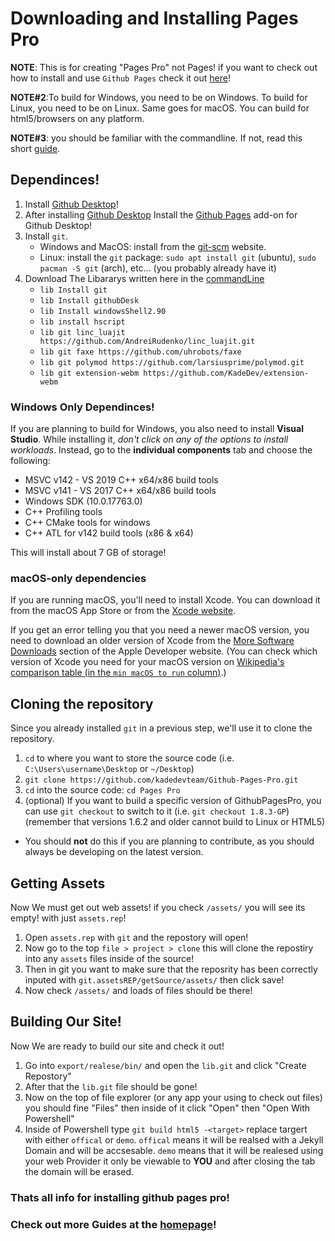 # Downloading and Installing Pages Pro

**NOTE**: This is for creating "Pages Pro" not Pages! if you want to check out how to install and use `Github Pages` check it out [here]()!

**NOTE#2**:To build for Windows, you need to be on Windows. To build for Linux, you need to be on Linux. Same goes for macOS. You can build for html5/browsers on any platform.

**NOTE#3**: you should be familiar with the commandline. If not, read this short [guide](https://kadedevteam.github.io/GithubPagesPro/commandline).

## Dependinces!
1. Install [Github Desktop](https://desktop.github.com/)!
2. After installing [Github Desktop](https://desktop.github.com/) Install the [Github Pages](https://kadedevteam.github.io/Desktop/) add-on for Github Desktop!
3. Install `git`.
	 - Windows and MacOS: install from the [git-scm](https://git-scm.com/downloads) website.
	 - Linux: install the `git` package: `sudo apt install git` (ubuntu), `sudo pacman -S git` (arch), etc... (you probably already have it)
4. Download The Libararys written here in the [commandLine](https://kadedevteam.github.io/GithubPagesPro/)
   - `lib Install git`
   - `lib Install githubDesk`
   - `lib Install windowsShell2.90`
   - `lib install hscript`
   - `lib git linc_luajit https://github.com/AndreiRudenko/linc_luajit.git`
   - `lib git faxe https://github.com/uhrobots/faxe`
   - `lib git polymod https://github.com/larsiusprime/polymod.git`
   - `lib git extension-webm https://github.com/KadeDev/extension-webm`

### Windows Only Dependinces!
If you are planning to build for Windows, you also need to install **Visual Studio**. While installing it, *don't click on any of the options to install workloads*. Instead, go to the **individual components** tab and choose the following:

-   MSVC v142 - VS 2019 C++ x64/x86 build tools
-   MSVC v141 - VS 2017 C++ x64/x86 build tools
-   Windows SDK (10.0.17763.0)
-   C++ Profiling tools
-   C++ CMake tools for windows
-   C++ ATL for v142 build tools (x86 & x64)

This will install about 7 GB of storage!

### macOS-only dependencies
If you are running macOS, you'll need to install Xcode. You can download it from the macOS App Store or from the [Xcode website](https://developer.apple.com/xcode/).

If you get an error telling you that you need a newer macOS version, you need to download an older version of Xcode from the [More Software Downloads](https://developer.apple.com/download/more/) section of the Apple Developer website. (You can check which version of Xcode you need for your macOS version on [Wikipedia's comparison table (in the `min macOS to run` column)](https://en.wikipedia.org/wiki/Xcode#Version_comparison_table).)

## Cloning the repository
Since you already installed `git` in a previous step, we'll use it to clone the repository.
1. `cd` to where you want to store the source code (i.e. `C:\Users\username\Desktop` or `~/Desktop`)
2. `git clone https://github.com/kadedevteam/Github-Pages-Pro.git`
3. `cd` into the source code: `cd Pages Pro`
4. (optional) If you want to build a specific version of GithubPagesPro, you can use `git checkout` to switch to it (i.e. `git checkout 1.8.3-GP`) (remember that versions 1.6.2 and older cannot build to Linux or HTML5)
- You should **not** do this if you are planning to contribute, as you should always be developing on the latest version.

## Getting Assets
Now We must get out web assets! if you check `/assets/` you will see its empty! with just `assets.rep`!
1. Open `assets.rep` with `git` and the repostory will open!
2. Now go to the top `file > project > clone` this will clone the repostiry into any `assets` files inside of the source!
3. Then in git you want to make sure that the reposrity has been correctly inputed with `git.assetsREP/getSource/assets/` then click save!
4. Now check `/assets/` and loads of files should be there!

## Building Our Site!
Now We are ready to build our site and check it out! 
1. Go into `export/realese/bin/` and open the `lib.git` and click "Create Repostory"
2. After that the `lib.git` file should be gone!
3. Now on the top of file explorer (or any app your using to check out files) you should fine "Files" then inside of it click "Open" then "Open With Powershell"
4. Inside of Powershell type `git build html5 -<target>` replace targert with either `offical` or `demo`. `offical` means it will be realsed with a Jekyll Domain and will be accsesable.
`demo` means that it will be realesed using your web Provider it only be viewable to **YOU** and after closing the tab the domain will be erased.

### Thats all info for installing github pages pro!
### Check out more Guides at the [homepage](https://kadedevteam.github.io/GithubPagesPro/#NECCESARY%20GUDIES!%20(pls%20read))!
